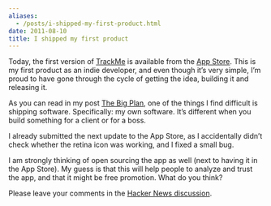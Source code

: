 ```yaml
---
aliases:
  - /posts/i-shipped-my-first-product.html
date: 2011-08-10
title: I shipped my first product
---
```


Today, the first version of [TrackMe](http://eidhof.nl/trackme/) is available
from the [App
Store](http://itunes.apple.com/us/app/trackme/id454704336?ls=1&mt=8). This is my
first product as an indie developer, and even though it’s very simple, I’m proud
to have gone through the cycle of getting the idea, building it and releasing
it.&#10;

As you can read in my post [The Big Plan](/post/the-big-plan/), one of
the things I find difficult is shipping software. Specifically: my own software.
It’s different when you build something for a client or for a boss.&#10;

I already submitted the next update to the App Store, as I accidentally didn’t
check whether the retina icon was working, and I fixed a small bug.&#10;

I am strongly thinking of open sourcing the app as well (next to having it in
the App Store). My guess is that this will help people to analyze and trust the
app, and that it might be free promotion. What do you think?&#10;

Please leave your comments in the [Hacker News
discussion](http://news.ycombinator.com/item?id=2867428).&#10;

